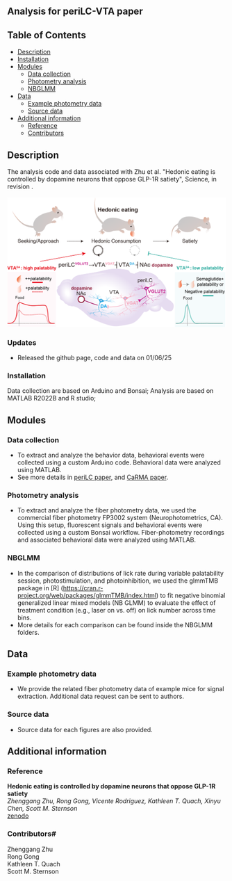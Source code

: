## Analysis for periLC-VTA paper

## Table of Contents #
   * [Description](#description)
   * [Installation](#Installation)
   * [Modules](#modules)
      * [Data collection](#Data-collection)
      * [Photometry analysis](#Photometry-analysis)
      * [NBGLMM](#NBGLMM)
   * [Data](#Data)
      * [Example photometry data](#example-data)
      * [Source data](#Source-data)
   * [Additional information](#additional-information)
      * [Reference](#reference)
      * [Contributors](#contributors)

## Description #
The analysis code and data associated with Zhu et al. "Hedonic eating is controlled by dopamine neurons that oppose GLP-1R satiety", Science, in revision .  <br/><br/>
![](/Diagrams/Figure_abstract_V8.png)

### Updates #
- Released the github page, code and data on 01/06/25

### Installation #
Data collection are based on Arduino and Bonsai;
Analysis are based on MATLAB R2022B and R studio;

## Modules #

### Data collection #
- To extract and analyze the behavior data, behavioral events were collected using a custom Arduino code. Behavioral data were analyzed using MATLAB.
- See more details in [periLC paper](https://www.sciencedirect.com/science/article/pii/S0092867420309399), and [CaRMA paper](https://www.science.org/doi/10.1126/science.abb2494). <br/>

### Photometry analysis #
- To extract and analyze the fiber photometry data, we used the commercial fiber photometry FP3002 system (Neurophotometrics, CA). Using this setup, fluorescent signals and behavioral events were collected using a custom Bonsai workflow. Fiber-photometry recordings and associated behavioral data were analyzed using MATLAB.

### NBGLMM #
- In the comparison of distributions of lick rate during variable palatability session, photostimulation, and photoinhibition, we used the glmmTMB package in [R] (https://cran.r-project.org/web/packages/glmmTMB/index.html) to fit negative binomial generalized linear mixed models (NB GLMM) to evaluate the effect of treatment condition (e.g., laser on vs. off) on lick number across time bins.<br/>
- More details for each comparison can be found inside the NBGLMM folders. <br/>

## Data #

### Example photometry data #
- We provide the related fiber photometry data of example mice for signal extraction. Additional data request can be sent to authors. <br/>

### Source data #
- Source data for each figures are also provided.

## Additional information #

### Reference #

**Hedonic eating is controlled by dopamine neurons that oppose GLP-1R satiety** <br/>
*Zhenggang Zhu, Rong Gong, Vicente Rodriguez, Kathleen T. Quach, Xinyu Chen,
Scott M. Sternson* <br/>
[zenodo](https://doi.org/10.5281/zenodo.14679761)

### Contributors#
Zhenggang Zhu <br/>
Rong Gong <br/>
Kathleen T. Quach <br/>
Scott M. Sternson <br/>
